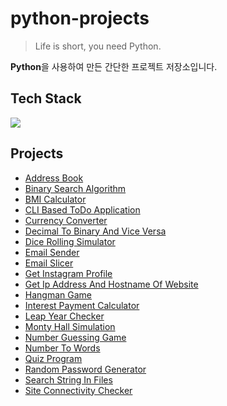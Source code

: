 # python-projects

> Life is short, you need Python.

**Python**을 사용하여 만든 간단한 프로젝트 저장소입니다.

## Tech Stack

<img src="https://img.shields.io/badge/python-3776AB?style=for-the-badge&logo=python&logoColor=white">

## Projects

- [Address Book](https://github.com/kmseunh/python-projects/blob/main/address_book.py)
- [Binary Search Algorithm](https://github.com/kmseunh/python-projects/blob/main/binary_search_algorithm.py)
- [BMI Calculator](https://github.com/kmseunh/python-projects/blob/main/bmi_calculator.py)
- [CLI Based ToDo Application](https://github.com/kmseunh/python-projects/blob/main/cli_based_todo_application.py)
- [Currency Converter](https://github.com/kmseunh/python-projects/blob/main/currency_converter.py)
- [Decimal To Binary And Vice Versa](https://github.com/kmseunh/python-projects/blob/main/decimal_to_binary_and_vice_versa.py)
- [Dice Rolling Simulator](https://github.com/kmseunh/python-projects/blob/main/dice_rolling_simulator.py)
- [Email Sender](https://github.com/kmseunh/python-projects/blob/main/email_sender.py)
- [Email Slicer](https://github.com/kmseunh/python-projects/blob/main/email_slicer.py)
- [Get Instagram Profile](https://github.com/kmseunh/python-projects/blob/main/get_instagram_profile.py)
- [Get Ip Address And Hostname Of Website](https://github.com/kmseunh/python-projects/blob/main/get_ipaddress_and_hostname_of_website.py)
- [Hangman Game](https://github.com/kmseunh/python-projects/blob/main/hangman_game.py)
- [Interest Payment Calculator](https://github.com/kmseunh/python-projects/blob/main/interest_payment_calculator.py)
- [Leap Year Checker](https://github.com/kmseunh/python-projects/blob/main/leap_year_checker.py)
- [Monty Hall Simulation](https://github.com/kmseunh/python-projects/blob/main/monty_hall_simulation.py)
- [Number Guessing Game](https://github.com/kmseunh/python-projects/blob/main/number_guessing_game.py)
- [Number To Words](https://github.com/kmseunh/python-projects/blob/main/number_to_words.py)
- [Quiz Program](https://github.com/kmseunh/python-projects/blob/main/quiz_program.py)
- [Random Password Generator](https://github.com/kmseunh/python-projects/blob/main/random_password_generator.py)
- [Search String In Files](https://github.com/kmseunh/python-projects/blob/main/search_string_in_files.py)
- [Site Connectivity Checker](https://github.com/kmseunh/python-projects/blob/main/site_connectivity_checker.py)
